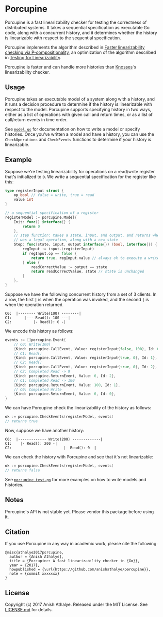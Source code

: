 # Porcupine

Porcupine is a fast linearizability checker for testing the correctness of
distributed systems. It takes a sequential specification as executable Go code,
along with a concurrent history, and it determines whether the history is
linearizable with respect to the sequential specification.

Porcupine implements the algorithm described in [Faster linearizability
checking via P-compositionality][faster-linearizability-checking], an
optimization of the algorithm described in [Testing for
Linearizability][linearizability-testing].

Porcupine is faster and can handle more histories than [Knossos][knossos]'s
linearizability checker.

## Usage

Porcupine takes an executable model of a system along with a history, and it
runs a decision procedure to determine if the history is linearizable with
respect to the model. Porcupine supports specifying history in two ways, either
as a list of operations with given call and return times, or as a list of
call/return events in time order.

See [`model.go`](model.go) for documentation on how to write a model or specify
histories. Once you've written a model and have a history, you can use the
`CheckOperations` and `CheckEvents` functions to determine if your history is
linearizable.

## Example

Suppose we're testing linearizability for operations on a read/write register
that's initialized to `0`. We write a sequential specification for the register
like this:

```go
type registerInput struct {
    op bool // false = write, true = read
    value int
}

// a sequential specification of a register
registerModel := porcupine.Model{
    Init: func() interface{} {
        return 0
    },
    // step function: takes a state, input, and output, and returns whether it
    // was a legal operation, along with a new state
    Step: func(state, input, output interface{}) (bool, interface{}) {
        regInput := input.(registerInput)
        if regInput.op == false {
            return true, regInput.value // always ok to execute a write
        } else {
            readCorrectValue := output == state
            return readCorrectValue, state // state is unchanged
        }
    },
}
```

Suppose we have the following concurrent history from a set of 3 clients. In a
row, the first `|` is when the operation was invoked, and the second `|` is
when the operation returned.

```
C0:  |-------- Write(100) --------|
C1:      |--- Read(): 100 ---|
C2:          |- Read(): 0 -|
```

We encode this history as follows:

```go
events := []porcupine.Event{
    // C0: Write(100)
    {Kind: porcupine.CallEvent, Value: registerInput{false, 100}, Id: 0},
    // C1: Read()
    {Kind: porcupine.CallEvent, Value: registerInput{true, 0}, Id: 1},
    // C2: Read()
    {Kind: porcupine.CallEvent, Value: registerInput{true, 0}, Id: 2},
    // C2: Completed Read -> 0
    {Kind: porcupine.ReturnEvent, Value: 0, Id: 2},
    // C1: Completed Read -> 100
    {Kind: porcupine.ReturnEvent, Value: 100, Id: 1},
    // C0: Completed Write
    {Kind: porcupine.ReturnEvent, Value: 0, Id: 0},
}
```

We can have Porcupine check the linearizability of the history as follows:

```go
ok := porcupine.CheckEvents(registerModel, events)
// returns true
```

Now, suppose we have another history:

```
C0:  |------------- Write(200) -------------|
C1:    |- Read(): 200 -|
C2:                        |- Read(): 0 -|
```

We can check the history with Porcupine and see that it's not linearizable:

```go
ok := porcupine.CheckEvents(registerModel, events)
// returns false
```

See [`porcupine_test.go`](porcupine_test.go) for more examples on how to write
models and histories.

## Notes

Porcupine's API is not stable yet. Please vendor this package before using it.

## Citation

If you use Porcupine in any way in academic work, please cite the following:

```
@misc{athalye2017porcupine,
  author = {Anish Athalye},
  title = {Porcupine: A fast linearizability checker in {Go}},
  year = {2017},
  howpublished = {\url{https://github.com/anishathalye/porcupine}},
  note = {commit xxxxxxx}
}
```

## License

Copyright (c) 2017 Anish Athalye. Released under the MIT License. See
[LICENSE.md][license] for details.

[faster-linearizability-checking]: https://arxiv.org/pdf/1504.00204.pdf
[linearizability-testing]: http://www.cs.ox.ac.uk/people/gavin.lowe/LinearizabiltyTesting/paper.pdf
[knossos]: https://github.com/jepsen-io/knossos
[license]: LICENSE.md
